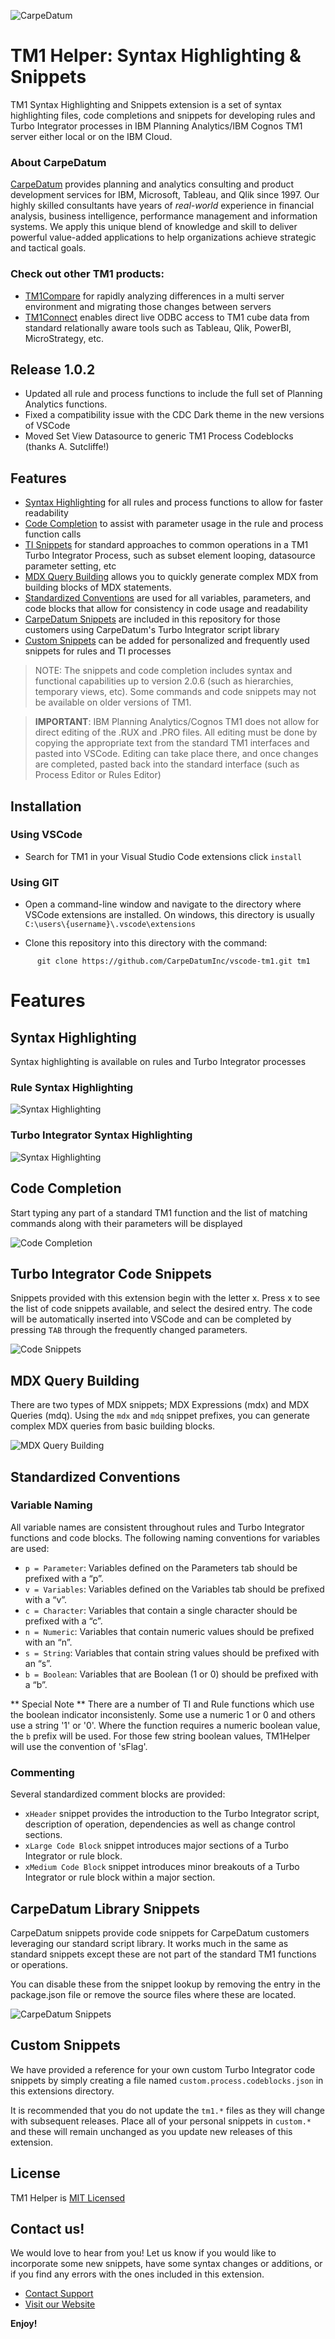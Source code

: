 
![CarpeDatum](about/images/logo.jpg)

# TM1 Helper: Syntax Highlighting & Snippets

TM1 Syntax Highlighting and Snippets extension is a set of syntax highlighting files, code completions and snippets for developing rules and Turbo Integrator processes in IBM Planning Analytics/IBM Cognos TM1 server either local or on the IBM Cloud.


### About CarpeDatum
[CarpeDatum](https://www.CarpeDatumInc.com) provides planning and analytics consulting and product development services for IBM, Microsoft, Tableau, and Qlik since 1997.   Our highly skilled consultants have years of *real-world* experience in financial analysis, business intelligence, performance management and information systems.  We apply this unique blend of knowledge and skill to deliver powerful value-added applications to help organizations achieve strategic and tactical goals. 

### Check out other TM1 products:
* [TM1Compare](http://www.TM1Compare.com) for rapidly analyzing differences in a multi server environment and migrating those changes between servers
* [TM1Connect](http://www.TM1Connect.com) enables direct live ODBC access to TM1 cube data from standard relationally aware tools such as Tableau, Qlik, PowerBI, MicroStrategy, etc.

## Release 1.0.2

* Updated all rule and process functions to include the full set of Planning Analytics functions.
* Fixed a compatibility issue with the CDC Dark theme in the new versions of VSCode
* Moved Set View Datasource to generic TM1 Process Codeblocks   (thanks A. Sutcliffe!)

## Features

* [Syntax Highlighting](#syntax-highlighting) for all rules and process functions to allow for faster readability
* [Code Completion](#code-completion) to assist with parameter usage in the rule and process function calls
* [TI Snippets](#code-snippets) for standard approaches to common operations in a TM1 Turbo Integrator Process, such as subset element looping, datasource parameter setting, etc
* [MDX Query Building](#mdx-query-building) allows you to quickly generate complex MDX from building blocks of MDX statements.
* [Standardized Conventions](#standardized-conventions) are used for all variables, parameters, and code blocks that allow for consistency in code usage and readability
* [CarpeDatum Snippets](#cdc-snippets) are included in this repository for those customers using CarpeDatum's Turbo Integrator script library
* [Custom Snippets](#custom-snippets) can be added for personalized and frequently used snippets for rules and TI processes

>NOTE: The snippets and code completion includes syntax and functional capabilities up to version 2.0.6 (such as hierarchies, temporary views, etc).  Some commands and code snippets may not be available on older versions of TM1.

>**IMPORTANT**: IBM Planning Analytics/Cognos TM1 does not allow for direct editing of the .RUX and .PRO files.   All editing must be done by copying the appropriate text from the standard TM1 interfaces and pasted into VSCode.   Editing can take place there, and once changes are completed, pasted back into the standard interface (such as Process Editor or Rules Editor)


## Installation

### Using VSCode

* Search for TM1 in your Visual Studio Code extensions click `install`

### Using GIT

* Open a command-line window and navigate to the directory where VSCode extensions are installed.   On windows, this directory is usually `C:\users\{username}\.vscode\extensions`

* Clone this repository into this directory with the command:
```
      git clone https://github.com/CarpeDatumInc/vscode-tm1.git tm1
```

# Features

## <a name="user-content-syntax-highlighting" id="syntax-highlighting">Syntax Highlighting</a>

Syntax highlighting is available on rules and Turbo Integrator processes

### Rule Syntax Highlighting
![Syntax Highlighting](about/images/syntax-highlighting-rule.png)


### Turbo Integrator Syntax Highlighting
![Syntax Highlighting](about/images/syntax-highlighting-process.png)


## <a name="user-content-code-completion" id="code-completion">Code Completion</a>

Start typing any part of a standard TM1 function and the list of matching commands along with their parameters will be displayed

![Code Completion](about/images/code-completion.gif)



## <a name="user-content-code-snippets" id="code-snippets">Turbo Integrator Code Snippets</a>

Snippets provided with this extension begin with the letter x.   Press x to see the list of code snippets available, and select the desired entry.   The code will be automatically inserted into VSCode and can be completed by pressing `TAB` through the frequently changed parameters.

![Code Snippets](about/images/code-snippets.gif)


## <a name="user-content-mdx-query-building" id="mdx-query-building">MDX Query Building</a>

There are two types of MDX snippets; MDX Expressions (mdx) and MDX Queries (mdq).   Using the `mdx` and `mdq` snippet prefixes, you can generate complex MDX queries from basic building blocks.

![MDX Query Building](about/images/mdx-query-building.gif)


## <a name="user-content-standardized-conventions" id="standardized-conventions">Standardized Conventions</a>

### Variable Naming
All variable names are consistent throughout rules and Turbo Integrator functions and code blocks.   The following naming conventions for variables are used: 

* `p = Parameter`: Variables defined on the Parameters tab should be prefixed with a “p”.
* `v = Variables`: Variables defined on the Variables tab should be prefixed with a “v”.
* `c = Character`: Variables that contain a single character should be prefixed with a “c”.
* `n = Numeric`: Variables that contain numeric values should be prefixed with an “n”.
* `s = String`: Variables that contain string values should be prefixed with an “s”.
* `b = Boolean`: Variables that are Boolean (1 or 0) should be prefixed with a “b”.

** Special Note **
There are a number of TI and Rule functions which use the boolean indicator inconsistenly.   Some use a numeric 1 or 0 and others use a string '1' or '0'.   Where the function requires a numeric boolean value, the `b` prefix will be used.   For those few string boolean values, TM1Helper will use the convention of 'sFlag'.


### Commenting

Several standardized comment blocks are provided:

* `xHeader` snippet provides the introduction to the Turbo Integrator script, description of operation, dependencies as well as change control sections.
* `xLarge Code Block` snippet introduces major sections of a Turbo Integrator or rule block.
* `xMedium Code Block` snippet introduces minor breakouts of a Turbo Integrator or rule block within a major section.


## <a name="user-content-cdc-snippets" id="cdc-snippets">CarpeDatum Library Snippets</a>

CarpeDatum snippets provide code snippets for CarpeDatum customers leveraging our standard script library.   It works much in the same as standard snippets except these are not part of the standard TM1 functions or operations.

You can disable these from the snippet lookup by removing the entry in the package.json file or remove the source files where these are located.

![CarpeDatum Snippets](about/images/carpedatum-snippet-config.png)


## <a name="user-content-custom-snippets" id="custom-snippets">Custom Snippets</a>

We have provided a reference for your own custom Turbo Integrator code snippets by simply creating a file named `custom.process.codeblocks.json` in this extensions directory.    

It is recommended that you do not update the `tm1.*` files as they will change with subsequent releases.   Place all of your personal snippets in `custom.*` and these will remain unchanged as you update new releases of this extension.

## License

TM1 Helper is [MIT Licensed](LICENSE.md)

## Contact us!
We would love to hear from you!   Let us know if you would like to incorporate some new snippets, have some syntax changes or additions, or if you find any errors with the ones included in this extension.

* [Contact Support](mailto:support@CarpeDatumInc.com)
* [Visit our Website](https://www.CarpeDatumInc.com)

**Enjoy!**